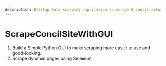 ```yaml
---
description: Desktop Data scarping application to scrape 5 concil sites
---
```


# ScrapeConcilSiteWithGUI

1. Build a Simple Python GUI to make scraping more easier to use and good-looking.
2. Scrape dynamic pages using Selenium
